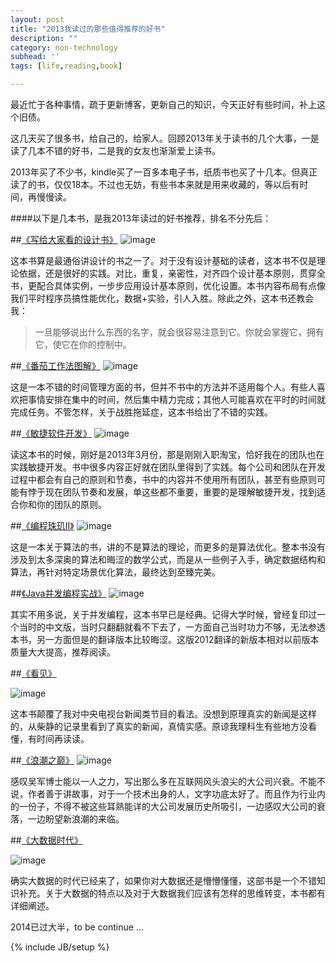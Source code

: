 ```yaml
---
layout: post
title: "2013我读过的那些值得推荐的好书"
description: ""
category: non-technology
subhead: ''
tags: [life,reading,book]

---
```

最近忙于各种事情，疏于更新博客，更新自己的知识，今天正好有些时间，补上这个旧债。

这几天买了很多书，给自己的，给家人。回顾2013年关于读书的几个大事，一是读了几本不错的好书，二是我的女友也渐渐爱上读书。

2013年买了不少书，kindle买了一百多本电子书，纸质书也买了十几本。但真正读了的书，仅仅18本。不过也无妨，有些书本来就是用来收藏的，等以后有时间，再慢慢读。

####以下是几本书，是我2013年读过的好书推荐，排名不分先后：

##[《写给大家看的设计书》](http://book.douban.com/subject/3323633/)
![image](http://img3.douban.com/lpic/s24928411.jpg)

这本书算是最通俗讲设计的书之一了。对于没有设计基础的读者，这本书不仅是理论依据，还是很好的实践。对比，重复，亲密性，对齐四个设计基本原则，贯穿全书，更配合具体实例，一步步应用设计基本原则，优化设置。本书内容布局有点像我们平时程序员搞性能优化，数据+实验，引人入胜。除此之外，这本书还教会我：

> 一旦能够说出什么东西的名字，就会很容易注意到它。你就会掌握它，拥有它，使它在你的控制中。


##[《番茄工作法图解》](http://book.douban.com/subject/5916234/)
![image](http://img3.douban.com/lpic/s4599081.jpg)

这是一本不错的时间管理方面的书，但并不书中的方法并不适用每个人。有些人喜欢把事情安排在集中的时间，然后集中精力完成；其他人可能喜欢在平时的时间就完成任务。不管怎样，关于战胜拖延症，这本书给出了不错的实践。

##[《敏捷软件开发》](http://book.douban.com/subject/1140457/)
![image](http://img3.douban.com/lpic/s1671095.jpg)

读这本书的时候，刚好是2013年3月份，那是刚刚入职淘宝，恰好我在的团队也在实践敏捷开发。书中很多内容正好就在团队里得到了实践。每个公司和团队在开发过程中都会有自己的原则和节奏，书中的内容并不使用所有团队，甚至有些原则可能有悖于现在团队节奏和发展，单这些都不重要，重要的是理解敏捷开发，找到适合你和你的团队的原则。

##[《编程珠玑II》](http://book.douban.com/subject/3234692/)
![image](http://img5.douban.com/lpic/s3386147.jpg)

这是一本关于算法的书，讲的不是算法的理论，而更多的是算法优化。整本书没有涉及到太多深奥的算法和晦涩的数学公式，而是从一些例子入手，确定数据结构和算法，再针对特定场景优化算法，最终达到至臻完美。

##[《Java并发编程实战》](http://book.douban.com/subject/10484692/)
![image](http://img3.douban.com/lpic/s7663093.jpg)

其实不用多说，关于并发编程，这本书早已是经典。记得大学时候，曾经复印过一个当时的中文版，当时只翻翻就看不下去了，一方面自己当时功力不够，无法参透本书，另一方面但是的翻译版本比较晦涩。这版2012翻译的新版本相对以前版本质量大大提高，推荐阅读。

##[《看见》](http://book.douban.com/subject/20427187/)

![image](http://img5.douban.com/lpic/s24514758.jpg)

这本书颠覆了我对中央电视台新闻类节目的看法。没想到原理真实的新闻是这样的，从柴静的记录里看到了真实的新闻，真情实感。原谅我理科生有些地方没看懂，有时间再读读。

##[《浪潮之巅》](http://book.douban.com/subject/6709783/)
![image](http://img3.douban.com/lpic/s6584764.jpg)

感叹吴军博士能以一人之力，写出那么多在互联网风头浪尖的大公司兴衰。不能不说，作者善于讲故事，对于一个技术出身的人，文字功底太好了。而且作为行业内的一份子，不得不被这些耳熟能详的大公司发展历史所吸引，一边感叹大公司的衰落，一边盼望新浪潮的来临。

##[《大数据时代》](http://book.douban.com/subject/20429677/)

![image](http://img3.douban.com/lpic/s24574862.jpg)

确实大数据的时代已经来了，如果你对大数据还是懵懵懂懂，这部书是一个不错知识补充。关于大数据的特点以及对于大数据我们应该有怎样的思维转变，本书都有详细阐述。

2014已过大半，to be continue ...


{% include JB/setup %}